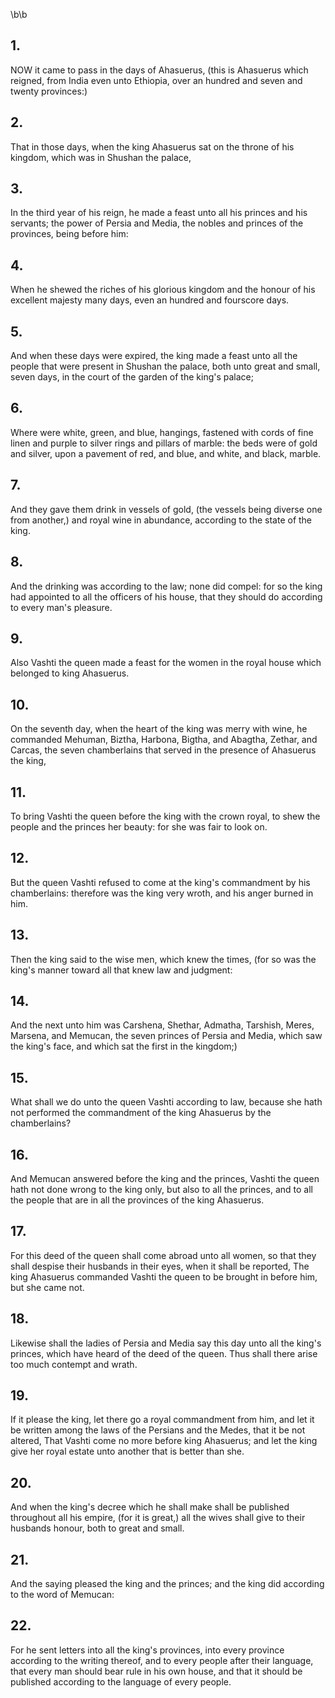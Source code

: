 \b\b
## 1.
NOW it came to pass in the days of Ahasuerus, (this is Ahasuerus which reigned, from India even unto Ethiopia, over an hundred and seven and twenty provinces:)
## 2.
That in those days, when the king Ahasuerus sat on the throne of his kingdom, which was in Shushan the palace,
## 3.
In the third year of his reign, he made a feast unto all his princes and his servants; the power of Persia and Media, the nobles and princes of the provinces, being before him:
## 4.
When he shewed the riches of his glorious kingdom and the honour of his excellent majesty many days, even an hundred and fourscore days.
## 5.
And when these days were expired, the king made a feast unto all the people that were present in Shushan the palace, both unto great and small, seven days, in the court of the garden of the king's palace;
## 6.
Where were white, green, and blue, hangings, fastened with cords of fine linen and purple to silver rings and pillars of marble: the beds were of gold and silver, upon a pavement of red, and blue, and white, and black, marble.
## 7.
And they gave them drink in vessels of gold, (the vessels being diverse one from another,) and royal wine in abundance, according to the state of the king.
## 8.
And the drinking was according to the law; none did compel: for so the king had appointed to all the officers of his house, that they should do according to every man's pleasure.
## 9.
Also Vashti the queen made a feast for the women in the royal house which belonged to king Ahasuerus.
## 10.
On the seventh day, when the heart of the king was merry with wine, he commanded Mehuman, Biztha, Harbona, Bigtha, and Abagtha, Zethar, and Carcas, the seven chamberlains that served in the presence of Ahasuerus the king,
## 11.
To bring Vashti the queen before the king with the crown royal, to shew the people and the princes her beauty: for she was fair to look on.
## 12.
But the queen Vashti refused to come at the king's commandment by his chamberlains: therefore was the king very wroth, and his anger burned in him.
## 13.
Then the king said to the wise men, which knew the times, (for so was the king's manner toward all that knew law and judgment:
## 14.
And the next unto him was Carshena, Shethar, Admatha, Tarshish, Meres, Marsena, and Memucan, the seven princes of Persia and Media, which saw the king's face, and which sat the first in the kingdom;)
## 15.
What shall we do unto the queen Vashti according to law, because she hath not performed the commandment of the king Ahasuerus by the chamberlains?
## 16.
And Memucan answered before the king and the princes, Vashti the queen hath not done wrong to the king only, but also to all the princes, and to all the people that are in all the provinces of the king Ahasuerus.
## 17.
For this deed of the queen shall come abroad unto all women, so that they shall despise their husbands in their eyes, when it shall be reported, The king Ahasuerus commanded Vashti the queen to be brought in before him, but she came not.
## 18.
Likewise shall the ladies of Persia and Media say this day unto all the king's princes, which have heard of the deed of the queen.  Thus shall there arise too much contempt and wrath.
## 19.
If it please the king, let there go a royal commandment from him, and let it be written among the laws of the Persians and the Medes, that it be not altered, That Vashti come no more before king Ahasuerus; and let the king give her royal estate unto another that is better than she.
## 20.
And when the king's decree which he shall make shall be published throughout all his empire, (for it is great,) all the wives shall give to their husbands honour, both to great and small.
## 21.
And the saying pleased the king and the princes; and the king did according to the word of Memucan:
## 22.
For he sent letters into all the king's provinces, into every province according to the writing thereof, and to every people after their language, that every man should bear rule in his own house, and that it should be published according to the language of every people.
